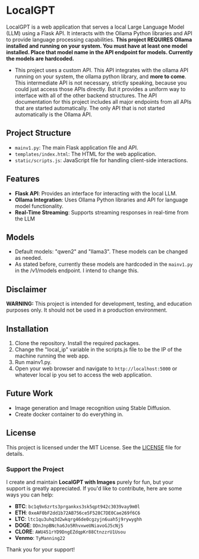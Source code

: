 # LocalGPT

LocalGPT is a web application that serves a local Large Language Model (LLM) using a Flask API. It interacts with the Ollama Python libraries and API to provide language processing capabilities.
**This project REQUIRES Ollama installed and running on your system. You must have at least one model installed. Place that model name in the API endpoint for models. Currently the models are hardcoded.**

- This project uses a custom API. This API integrates with the ollama API running on your system, the ollama python library, and **more to come**. 
This intermediate API is not necessary, strictly speaking, because you could just access those APIs directly. 
But it provides a uniform way to interface with all of the other backend structures. The API documentation for this project includes 
all major endpoints from all APIs that are started automatically. The only 
API that is not started automatically is the Ollama API. 
## Project Structure


- `mainv1.py`: The main Flask application file and API.
- `templates/index.html`: The HTML for the web application.
- `static/scripts.js`: JavaScript file for handling client-side interactions.

## Features

- **Flask API**: Provides an interface for interacting with the local LLM.
- **Ollama Integration**: Uses Ollama Python libraries and API for language model functionality.
- **Real-Time Streaming**: Supports streaming responses in real-time from the LLM
## Models

- Default models: "qwen2" and "llama3". These models can be changed as needed.
- As stated before, currently these models are hardcoded in the `mainv1.py` in the /v1/models endpoint. I intend to change this.

## Disclaimer

**WARNING:** This project is intended for development, testing, and education purposes only. It should not be used in a production environment.

## Installation

1. Clone the repository. Install the required packages.
2. Change the "local_ip" variable in the scripts.js file to be the IP of the machine running the web app.
3. Run mainv1.py.
4. Open your web browser and navigate to `http://localhost:5000` or whatever local ip you set to access the web application.

## Future Work

- Image generation and Image recognition using Stable Diffusion.
- Create docker container to do everything in. 

## License

This project is licensed under the MIT License. See the [LICENSE](LICENSE) file for details.


### Support the Project

I create and maintain **LocalGPT with Images** purely for fun, but your support is greatly appreciated. If you'd like to contribute, here are some ways you can help:

- **BTC**: `bc1q9x6zrts3prgankxs3sk5qpt942c3039vay9m0l`
- **ETH**: `0xeAF0bF2dd1b72AB756ce5F528C7DE0Cae269f6C6`
- **LTC**: `ltc1qu3uhq3d2wkqrg46de0cgzyjn6uah5j9rywyghh`
- **DOGE**: `DDnJnpBNcha6Jo5RhvxweUNiavoGJ5cNj5`
- **CLORE**: `AWU451rYD9DngEZdqpKr88CtnzzrU1Usou`
- **Venmo**: `TyManning22`

Thank you for your support!
